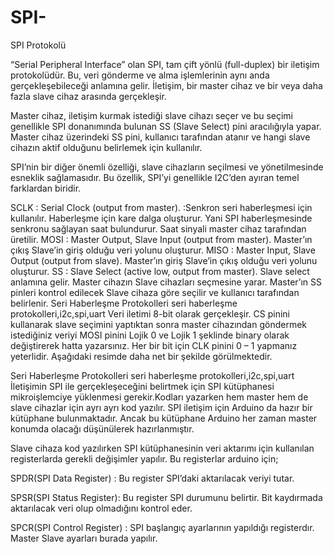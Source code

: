 # SPI-
SPI Protokolü

“Serial Peripheral Interface” olan SPI, tam çift yönlü (full-duplex) bir iletişim protokolüdür. Bu, veri gönderme ve alma işlemlerinin aynı anda gerçekleşebileceği anlamına gelir. İletişim, bir master cihaz ve bir veya daha fazla slave cihaz arasında gerçekleşir.

Master cihaz, iletişim kurmak istediği slave cihazı seçer ve bu seçimi genellikle SPI donanımında bulunan SS (Slave Select) pini aracılığıyla yapar. Master cihaz üzerindeki SS pini, kullanıcı tarafından atanır ve hangi slave cihazın aktif olduğunu belirlemek için kullanılır.

SPI’nin bir diğer önemli özelliği, slave cihazların seçilmesi ve yönetilmesinde esneklik sağlamasıdır. Bu özellik, SPI’yi genellikle I2C’den ayıran temel farklardan biridir.

SCLK : Serial Clock (output from master). :Senkron seri haberleşmesi için kullanılır. Haberleşme için kare dalga oluşturur. Yani SPI haberleşmesinde senkronu sağlayan saat bulundurur. Saat sinyali master cihaz tarafından üretilir.
MOSI : Master Output, Slave Input (output from master). Master’ın çıkış Slave’in giriş olduğu  veri yolunu oluşturur.
MISO : Master Input, Slave Output (output from slave). Master’ın giriş Slave’in çıkış olduğu veri yolunu oluşturur.
SS : Slave Select (active low, output from master).  Slave select anlamına gelir. Master cihazın Slave cihazları seçmesine yarar. Master’ın SS pinleri kontrol edilecek Slave cihaza göre seçilir ve kullanıcı tarafından belirlenir.
Seri Haberleşme Protokolleri seri haberleşme protokolleri,i2c,spi,uart
Veri iletimi 8-bit olarak gerçekleşir. CS pinini kullanarak slave seçimini yaptıktan sonra master cihazından göndermek istediğiniz veriyi MOSI pinini Lojik 0 ve Lojik 1 şeklinde binary olarak değiştirerek hatta yazarsınız. Her bir bit için CLK pinini 0 – 1 yapmanız yeterlidir. Aşağıdaki resimde daha net bir şekilde görülmektedir.

Seri Haberleşme Protokolleri seri haberleşme protokolleri,i2c,spi,uart
İletişimin SPI ile gerçekleşeceğini belirtmek için SPI kütüphanesi mikroişlemciye yüklenmesi gerekir.Kodları yazarken hem master hem de slave cihazlar için ayrı ayrı kod yazılır. SPI iletişim için Arduino da hazır bir kütüphane bulunmaktadır. Ancak bu kütüphane Arduino her zaman master konumda olacağı düşünülerek hazırlanmıştır.

Slave cihaza kod yazılırken SPI kütüphanesinin veri aktarımı için kullanılan registerlarda gerekli değişimler yapılır. Bu registerlar arduino için;

SPDR(SPI Data Register) : Bu register SPI’daki aktarılacak veriyi tutar.

SPSR(SPI Status Register): Bu register SPI durumunu belirtir. Bit kaydırmada aktarılacak veri olup olmadığını kontrol eder.

SPCR(SPI Control Register) : SPI başlangıç ayarlarının yapıldığı registerdır. Master Slave ayarları burada yapılır.
